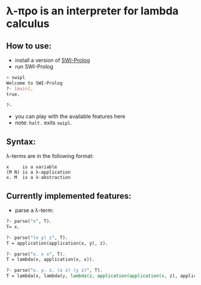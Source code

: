 λ-προ is an interpreter for lambda calculus
=====

How to use:
-----
* install a version of [SWI-Prolog](http://www.swi-prolog.org/)
* run SWI-Prolog

```bash
> swipl
Welcome to SWI-Prolog
?- [main].
true.

?-
```
* you can play with the available features here
* note: `halt.` exits `swipl`.

Syntax:
-----
λ-terms are in the following format:
```
x     is a variable
(M N) is a λ-application
x. M  is a λ-abstraction
```

Currently implemented features:
-----
* parse a λ-term:

```pl
?- parse("x", T).
T= x.

?- parse("(x y) z", T).
T = application(application(x, y), z).

?- parse("x. x x", T).
T = lambda(x, application(x, x)).

?- parse("x. y. z. (x z) (y z)", T).
T = lambda(x, lambda(y, lambda(z, application(application(x, z), application(y, z))))).
```
